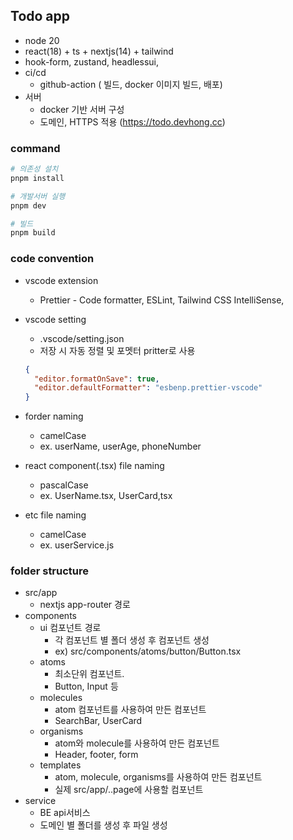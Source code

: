 ## Todo app
- node 20
- react(18) + ts + nextjs(14) + tailwind
- hook-form, zustand, headlessui,
- ci/cd
  - github-action ( 빌드, docker 이미지 빌드, 배포)
- 서버
  - docker 기반 서버 구성
  - 도메인, HTTPS 적용 (https://todo.devhong.cc)

### command

```bash
# 의존성 설치
pnpm install

# 개발서버 실행
pnpm dev

# 빌드
pnpm build
```

### code convention

- vscode extension
  - Prettier - Code formatter, ESLint, Tailwind CSS IntelliSense,
- vscode setting

  - .vscode/setting.json
  - 저장 시 자동 정렬 및 포멧터 pritter로 사용

  ```json
  {
    "editor.formatOnSave": true,
    "editor.defaultFormatter": "esbenp.prettier-vscode"
  }
  ```

- forder naming
  - camelCase
  - ex. userName, userAge, phoneNumber
- react component(.tsx) file naming
  - pascalCase
  - ex. UserName.tsx, UserCard,tsx
- etc file naming
  - camelCase
  - ex. userService.js

### folder structure

- src/app
  - nextjs app-router 경로
- components
  - ui 컴포넌트 경로
    - 각 컴포넌트 별 폴더 생성 후 컴포넌트 생성
    - ex) src/components/atoms/button/Button.tsx
  - atoms
    - 최소단위 컴포넌트.
    - Button, Input 등
  - molecules
    - atom 컴포넌트를 사용하여 만든 컴포넌트
    - SearchBar, UserCard
  - organisms
    - atom와 molecule를 사용하여 만든 컴포넌트
    - Header, footer, form
  - templates
    - atom, molecule, organisms를 사용하여 만든 컴포넌트
    - 실제 src/app/..page에 사용할 컴포넌트
- service
  - BE api서비스
  - 도메인 별 폴더를 생성 후 파일 생성

